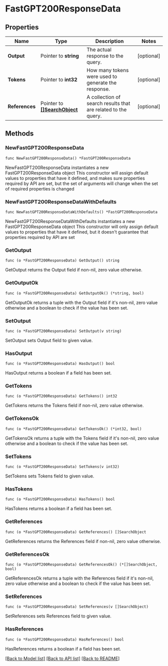 # FastGPT200ResponseData

## Properties

Name | Type | Description | Notes
------------ | ------------- | ------------- | -------------
**Output** | Pointer to **string** | The actual response to the query. | [optional] 
**Tokens** | Pointer to **int32** | How many tokens were used to generate the response. | [optional] 
**References** | Pointer to [**[]SearchObject**](SearchObject.md) | A collection of search results that are related to the query. | [optional] 

## Methods

### NewFastGPT200ResponseData

`func NewFastGPT200ResponseData() *FastGPT200ResponseData`

NewFastGPT200ResponseData instantiates a new FastGPT200ResponseData object
This constructor will assign default values to properties that have it defined,
and makes sure properties required by API are set, but the set of arguments
will change when the set of required properties is changed

### NewFastGPT200ResponseDataWithDefaults

`func NewFastGPT200ResponseDataWithDefaults() *FastGPT200ResponseData`

NewFastGPT200ResponseDataWithDefaults instantiates a new FastGPT200ResponseData object
This constructor will only assign default values to properties that have it defined,
but it doesn't guarantee that properties required by API are set

### GetOutput

`func (o *FastGPT200ResponseData) GetOutput() string`

GetOutput returns the Output field if non-nil, zero value otherwise.

### GetOutputOk

`func (o *FastGPT200ResponseData) GetOutputOk() (*string, bool)`

GetOutputOk returns a tuple with the Output field if it's non-nil, zero value otherwise
and a boolean to check if the value has been set.

### SetOutput

`func (o *FastGPT200ResponseData) SetOutput(v string)`

SetOutput sets Output field to given value.

### HasOutput

`func (o *FastGPT200ResponseData) HasOutput() bool`

HasOutput returns a boolean if a field has been set.

### GetTokens

`func (o *FastGPT200ResponseData) GetTokens() int32`

GetTokens returns the Tokens field if non-nil, zero value otherwise.

### GetTokensOk

`func (o *FastGPT200ResponseData) GetTokensOk() (*int32, bool)`

GetTokensOk returns a tuple with the Tokens field if it's non-nil, zero value otherwise
and a boolean to check if the value has been set.

### SetTokens

`func (o *FastGPT200ResponseData) SetTokens(v int32)`

SetTokens sets Tokens field to given value.

### HasTokens

`func (o *FastGPT200ResponseData) HasTokens() bool`

HasTokens returns a boolean if a field has been set.

### GetReferences

`func (o *FastGPT200ResponseData) GetReferences() []SearchObject`

GetReferences returns the References field if non-nil, zero value otherwise.

### GetReferencesOk

`func (o *FastGPT200ResponseData) GetReferencesOk() (*[]SearchObject, bool)`

GetReferencesOk returns a tuple with the References field if it's non-nil, zero value otherwise
and a boolean to check if the value has been set.

### SetReferences

`func (o *FastGPT200ResponseData) SetReferences(v []SearchObject)`

SetReferences sets References field to given value.

### HasReferences

`func (o *FastGPT200ResponseData) HasReferences() bool`

HasReferences returns a boolean if a field has been set.


[[Back to Model list]](../README.md#documentation-for-models) [[Back to API list]](../README.md#documentation-for-api-endpoints) [[Back to README]](../README.md)


